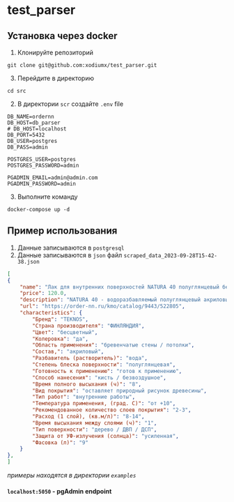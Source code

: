 # test_parser

## Установка через docker
1. Клонируйте репозиторий
```
git clone git@github.com:xodiumx/test_parser.git
```
3. Перейдите в директорию
```
cd src
```
2. В директории `scr` создайте `.env` file
```
DB_NAME=ordernn
DB_HOST=db_parser
# DB_HOST=localhost
DB_PORT=5432
DB_USER=postgres
DB_PASS=admin

POSTGRES_USER=postgres
POSTGRES_PASSWORD=admin

PGADMIN_EMAIL=admin@admin.com
PGADMIN_PASSWORD=admin
```
3. Выполните команду
```
docker-compose up -d
```

## Пример использования 

1. Данные записываются в `postgresql`
2. Данные записываются в `json` файл `scraped_data_2023-09-28T15-42-38.json`
```json
[
{
    "name": "Лак для внутренних поверхностей NATURA 40 полуглянцевый бесцветный TEKNOS",
    "price": 120.0,
    "description": "NATURA 40 - водоразбавляемый полуглянцевый акриловый лак без запаха с усиленной защитой против ультрафиолета. Он хорошо выравнивается, быстро высыхает, почти не имеет запаха и не желтеет, стойкий к мытью и износу. Изделие относится к категории М1 строительных материалов по выбросам вредных веществ. Применяется для лакировки, например, внутренних деревянных стен и потолков, панелей и стен из бревна. Не подходит для лакировки полов и мебели.",
    "url": "https://order-nn.ru/kmo/catalog/9443/522805",
    "characteristics": {
        "Бренд": "TEKNOS",
        "Страна производителя": "ФИНЛЯНДИЯ",
        "Цвет": "бесцветный",
        "Колеровка": "да",
        "Область применения": "бревенчатые стены / потолки",
        "Состав,": "акриловый",
        "Разбавитель (растворитель)": "вода",
        "Степень блеска поверхности": "полуглянцевая",
        "Готовность к применению": "готов к применению",
        "Способ нанесения": "кисть / безвоздушное",
        "Время полного высыхания (ч)": "8",
        "Вид покрытия": "оставляет природный рисунок древесины",
        "Тип работ": "внутренние работы",
        "Температура применения, (град. C)": "от +10",
        "Рекомендованное количество слоев покрытия": "2-3",
        "Расход (1 слой), (кв.м/л)": "8-14",
        "Время высыхания между слоями (ч)": "1",
        "Тип поверхности": "дерево / ДВП / ДСП",
        "Защита от УФ-излучения (солнца)": "усиленная",
        "Фасовка (л)": "9"
    }
},
]
```
*примеры находятся в директории `examples`*

#### `localhost:5050` - pgAdmin endpoint